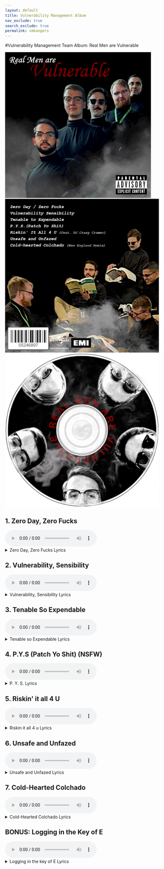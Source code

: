 ```yaml
---
layout: default
title: Vulnerability Management Album
nav_exclude: true
search_exclude: true
permalink: vmbangers
---
```



#Vulnerability Management Team Album: Real Men are Vulnerable

![Album Art Front cover](/vm/album_art_front.png)
![Album Art Back Cover](/vm/album_art_back.png)
![Album Art Disc](/vm/album_disc.png)

## 1. Zero Day, Zero Fucks
<audio controls>
  <source src="https://github.com/Centered-Security/Centered-Security.github.io/raw/main/vm/4_Patch_Yo_Shit_-_Rap_2.mp3" type="audio/mpeg">
  Your browser does not support the audio tag.
</audio>

 <details>
 <summary>Zero Day, Zero Fucks Lyrics</summary>
<p> [Verse]
Zero day alert
Patches on the way
We dive deep in the code
Not a second to delay
</p>
<p>
[Verse 2]
In the server room
Lights are flashing bright
Systems on the brink
We work through the night
</p>
<p>
[Chorus]
Zero day zero fucks
We patch it up no luck
Fighting bugs all around
We won’t let them bring us down
</p>
<p>
[Verse 3]
Paycom team is strong
We’re the vanguard line
Vulnerabilities won’t stay
Our patching’s just in time
</p>
<p>
[Verse 4]
Scripts and tools in hand
We make systems safe
Against the hackers' plans
We’re the ones they can't enslave
</p>
<p>
[Chorus]
Zero day zero fucks
We patch it up no luck
Fighting bugs all around
We won’t let them bring us down
</p>
 </details>



## 2. Vulnerability, Sensibility
<audio controls>
  <source src="https://github.com/Centered-Security/Centered-Security.github.io/raw/main/vm/2_Vulnerability_Sensibility.mp3" type="audio/mpeg">
  Your browser does not support the audio tag.
</audio>
 <details>
 <summary>Vulnerability, Sensibility Lyrics</summary>
<p> 
[Verse]
Digging deep in the dark back alleys
Nerves wired with caffeine and chaos
Chasing shadows in the haunted valley
Systems moaning like a prowling boss
</p>
<p>
[Verse 2]
Lines of code like a tangled noose
Whispers of deception in the firmware bloom
Unseen enemies dance and seduce
Paycom's guardians tracking the gloom
</p>
<p>
[Chorus]
Vulnerability sensibility
Spotlight shining on the silent screams
Vulnerability responsibility
In the labyrinth of broken dreams
</p>
<p>
[Verse 3]
Patch the holes in a crumbling wall
Wounds bleeding in the midnight crawl
Data slip through and the alarms call
Fight the ghosts that haunt the protocol
</p>
<p>
[Verse 4]
Audit trails like a spider's web
Scavengers feed on security's dread
Eyes wide open in the analyst's head
Hunting monsters beneath the bed
</p>
<p>
[Bridge]
Unmask the phantoms lurking
In the spaces where trust is fraying
A dance with digital demons
Hear the cries of the betrayed praying
</p>
 </details>


## 3. Tenable So Expendable
<audio controls>
  <source src="https://github.com/Centered-Security/Centered-Security.github.io/raw/main/vm/3_tenable_so_expendable.mp3" type="audio/mpeg">
  Your browser does not support the audio tag.
</audio>
 <details>
 <summary>Tenable so Expendable Lyrics</summary>
<p> 
[Verse]
We had a tool so strong
Tenable was our song
Now it's just a buzz
Lost our faith because
</p>
<p>
[Verse 2]
Reports used to shine bright
Tenable in the spotlight
Now we feel betrayed
Security starts to fade
</p>
<p>
[Chorus]
Tenable Tenable
Once so defendable
Tenable Tenable
Now just expendable
</p>
<p>
[Verse 3]
Scanning every night
Trying to win the fight
But the love is gone
Tenable's old dawn
</p>
<p>
[Verse 4]
Alerts keep coming in
Feels like we can't win
Tenable's lost its charm
No longer keeps us warm
</p>
<p>
[Chorus]
Tenable Tenable
Once so defendable
Tenable Tenable
Now just expendable
</p>
 </details>



## 4. P.Y.S (Patch Yo Shit) (NSFW)
<audio controls>
  <source src="https://github.com/Centered-Security/Centered-Security.github.io/raw/main/vm/4_Patch_Yo_Shit_-_Rap_2.mp3" type="audio/mpeg">
  Your browser does not support the audio tag.
</audio>
 <details>
 <summary>P. Y. S. Lyrics</summary>
<p> 
[Verse 1]
Vuln team in the lab, code's leaking, it's tragic,
Patching servers quick, like sorcerers, it's magic,
Systems felt the crack, now we seal it up right,
Knights in digital armor, we wage the good fight.
</p>
<p>
[Chorus]
Patch yo shit, keep the servers legit,
No more downtime, no hacker's hit,
Secure the fortress, every byte, every bit,
Patch yo shit, keep the systems lit.
</p>
<p>
[Verse 2]
Paycom squad, on the grind, we fix it, we flex,
Eyes on the logs, catch the bugs like we Hex,
No bypass, no crash, can't hack the nexus,
Spyware and malware, out the door, we lexus.
</p>
<p>
[Bridge]
Scripts running smooth, automate the fix,
Zero-day threats, we toss 'em in the mix,
Firewall's strong, we ain't playing no tricks,
Digital soldiers, server security we affix.
</p>
<p>
[Chorus]
Patch yo shit, keep the servers legit,
No more downtime, no hacker's hit,
Secure the fortress, every byte, every bit,
Patch yo shit, keep the systems lit.
</p>
<p>
[Verse 3]
Firmware updated, our protocol tight,
Vulnerabilities detected, we setting ‘em right,
No wack lines of code gonna ruin our sight,
Every patch: precise, disciplined, precise.
</p>
 </details>


## 5. Riskin' it all 4 U
<audio controls>
  <source src="https://github.com/Centered-Security/Centered-Security.github.io/raw/main/vm/5_riskin_it_all_4_u.mp3" type="audio/mpeg">
  Your browser does not support the audio tag.
</audio>
 <details>
 <summary>Riskin it all 4 u Lyrics</summary>
<p> 
[Verse]
Late night screens glow
Servers running slow
Security on the line
Teams decline
</p>
<p>
[Verse 2]
Emails sent again
Ignoring the chain
Patching left behind
Outdated kind
</p>
<p>
[Chorus]
We’re riskin' it all for you
While others seem to fall through
They don’t see the warning signs
We’re riskin' it all for you
</p>
<p>
[Verse 3]
Vulnerable machines
Out of date scenes
Threats lurk in the dark
Leaving their mark
</p>
<p>
[Bridge]
Patch it up patch it now
Don’t know why they won't allow
Chasing bugs fixing holes
Always keeping our goals
</p>
<p>
[Verse 4]
Holding tight our post
Others miss the most
Calling for change that’s due
We’re riskin' it all for you
</p>
 </details>

## 6. Unsafe and Unfazed
<audio controls>
  <source src="https://github.com/Centered-Security/Centered-Security.github.io/raw/main/vm/6_unsafe_and_unfazed.mp3" type="audio/mpeg">
  Your browser does not support the audio tag.
</audio>
 <details>
 <summary>Unsafe and Unfazed Lyrics</summary>
<p> 
[Verse]
Servers still open doors wide
Vuln team sent warnings high tide
Patches handed out like gold
But no one's doing as they're told
</p>
<p>
[Verse 2]
Chasing down the ghost of change
Emails sent but none arranged
We tried and tried to patch the holes
But they're as stubborn as a mule
</p>
<p>
[Chorus]
So we go drinking yeah
Unsafe and unfazed no care
Servers still bare and exposed
We'll toast to those who never closed
</p>
<p>
[Bridge]
In a bar with neon lights
Laughing through the sleepless nights
Shouting loud we'll be alright
Forgetting all that patching strife
</p>
<p>
[Verse 3]
Cowboy hats and worn-out boots
We trade our jobs for country roots
We gave our all to make them safe
But now we dance and misbehave
</p>
<p>
[Chorus]
So we go drinking yeah
Unsafe and unfazed no care
Servers still bare and exposed
We'll toast to those who never closed
</p>
 </details>

## 7. Cold-Hearted Colchado
<audio controls>
  <source src="https://github.com/Centered-Security/Centered-Security.github.io/raw/main/vm/7_Cold-Hearted_Colchado.mp3" type="audio/mpeg">
  Your browser does not support the audio tag.
</audio>
 <details>
 <summary>Cold-Hearted Colchado Lyrics</summary>
<p> 
[Verse]
Paycom team we stand so tall
Vulnerable we've patched them all
Cold-hearted colchado's heart
Breaking as we drift apart
</p>
<p>
[Verse 2]
New York calls his name out loud
Leaving us here feeling proud
Leader strong in every way
But this hurts too much to say
</p>
<p>
[Chorus]
Cold-hearted colchado
Leaving for a new tomorrow
Paycom team our pride will follow
But our hearts are full of sorrow
</p>
<p>
[Verse 3]
Every breach we stood and fought
Lessons that you always taught
Tales of cyber worlds so far
Guiding us just like a star
</p>
<p>
[Bridge]
Cold winds of the city blow
Colchado must now freely go
But we'll keep the flame alive
Paycom strong we'll always strive
</p>
<p>
Chorus]
Cold-hearted colchado
Leaving for a new tomorrow
Paycom team our pride will follow
But our hearts are full of sorrow
</p>
 </details>

 ## BONUS: Logging in the Key of E
<audio controls>
  <source src="https://github.com/Centered-Security/Centered-Security.github.io/raw/main/vm/8_BONUSLogging_in_the_Key_of_E.mp3" type="audio/mpeg">
  Your browser does not support the audio tag.
</audio>
 <details>
 <summary>Logging in the key of E Lyrics</summary>
<p> 
[Verse]
Dark screens glowing in the night
Guarding servers with all our might
Paycom warriors feeling strong
Hackers creeping nothing's wrong
</p>
<p>
[Verse 2]
Codes encrypting firewalls tight
Battling shadows in the moonlight
Data safe lines holding firm
Cyber soldiers never squirm
</p>
<p>
[Chorus]
Logging in the key of E
Paycom fighting fearlessly
Hackers fall and we stand tall
Logging in the key of E
</p>
<p>
[Verse 3]
Red alarms and flashing lights
Waging war on digital knights
No surrender no retreat
Victory in every beat
</p>
<p>
[Bridge]
Lines of code like battle cries
Seeing danger through our eyes
Paycom army steady stay
Hackers falling in dismay
</p>
<p>
[Chorus]
Logging in the key of E
Paycom fighting fearlessly
Hackers fall and we stand tall
Logging in the key of E
</p>
 </details>